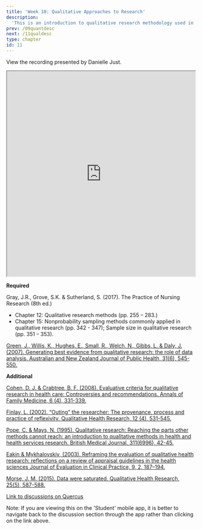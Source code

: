```yaml
---
title: 'Week 10: Qualitative Approaches to Research'
description:
  'This is an introduction to qualitative research methodology used in health sciences.'
prev: /09quantdesc
next: /11qualdesc
type: chapter
id: 11
---
```


<exercise id="1" title="Lecture recording">

View the recording presented by Danielle Just.

<iframe src=" https://voicethread.com/share/13256688/" width="100%" height="550px" allowfullscreen></iframe> 

</exercise>

<exercise id="2" title="Readings">

**Required**

Gray, J.R., Grove, S.K. & Sutherland, S.  (2017). The Practice of Nursing Research (8th ed.)

- Chapter 12: Qualitative research methods (pp. 255 – 283.) 
- Chapter 15: Nonprobability sampling methods commonly applied in qualitative research (pp. 342 - 347); Sample size in qualitative research (pp. 351 – 353).

<a href="https://onlinelibrary-wiley-com.myaccess.library.utoronto.ca/doi/epdf/10.1111/j.1753-6405.2007.00141.x">Green, J., Willis, K., Hughes, E., Small, R., Welch, N., Gibbs, L. & Daly, J. (2007). Generating best evidence from qualitative research: the role of data analysis. Australian and New Zealand Journal of Public Health, 31(6), 545-550.</a>

**Additional**

<a href="https://www.ncbi.nlm.nih.gov/pmc/articles/PMC2478498/pdf/0060331.pdf">Cohen, D. J. & Crabtree, B. F. (2008). Evaluative criteria for qualitative research in health care:   Controversies and recommendations. Annals of Family Medicine, 6 (4), 331-339.</a>

<a href="https://journals-sagepub-com.myaccess.library.utoronto.ca/doi/abs/10.1177/104973202129120052">Finlay, L. (2002). “Outing” the researcher: The provenance, process and practice of reflexivity. Qualitative Health Research, 12 (4), 531-545.</a>

<a href="https://www.ncbi.nlm.nih.gov/pmc/articles/PMC2550091/pdf/bmj00599-0046.pdf">Pope, C. & Mays, N. (1995). Qualitative research: Reaching the parts other methods cannot reach: an introduction to qualitative methods in health and health services research. British Medical Journal, 311(6996), 42-45.</a>

<a href="https://onlinelibrary-wiley-com.myaccess.library.utoronto.ca/doi/full/10.1046/j.1365-2753.2003.00392.x">Eakin & Mykhalovskiy, (2003). Reframing the evaluation of qualitative health research: reflections on a review of appraisal guidelines in the health sciences Journal of Evaluation in Clinical Practice, 9, 2, 187–194.</a>

<a href="https://journals-sagepub-com.myaccess.library.utoronto.ca/doi/10.1177/1049732315576699">Morse, J. M. (2015). Data were saturated. Qualitative Health Research, 25(5), 587-588.</a>



</exercise>


<exercise id="3" title="Discussion">


<a target="_parent" href="https://q.utoronto.ca/courses/161379/discussion_topics/">Link to discussions on Quercus</a>

<qu>Note: If you are viewing this on the 'Student' mobile app, it is better to navigate back to the discussion section through the app rather than clicking on the link above.</qu>

</exercise>